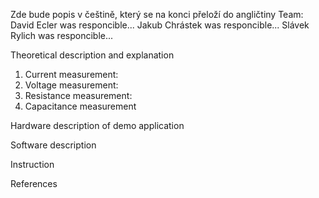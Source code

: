 Zde bude popis v češtině, který se na konci přeloží do angličtiny
Team:
David Ecler was responcible...
Jakub Chrástek was responcible...
Slávek Rylich was responcible...


Theoretical description and explanation
 1) Current measurement:
 2) Voltage measurement:
 3) Resistance measurement:
 4) Capacitance measurement

 


Hardware description of demo application

Software description

Instruction

References
